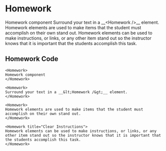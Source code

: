 # Homework

<Homework>
Homework component
</Homework>

<Homework>
Surround your text in a __&lt;Homework /&gt;__ element. 
</Homework>

<Homework>
Homework elements are used to make items that the student must accomplish on their own stand out.
</Homework>

<Homework title="Clear Instructions">
Homework elements can be used to make instructions, or links, or any other item stand out so the instructor knows that it is important that the students accomplish this task.
</Homework>

## Homework Code

```
<Homework>
Homework component
</Homework>

<Homework>
Surround your text in a __&lt;Homework /&gt;__ element.
</Homework>

<Homework>
Homework elements are used to make items that the student must accomplish on their own stand out.
</Homework>

<Homework title="Clear Instructions">
Homework elements can be used to make instructions, or links, or any other item stand out so the instructor knows that it is important that the students accomplish this task.
</Homework>
```

